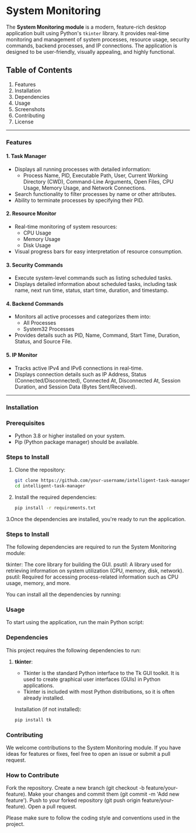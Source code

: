 
# System Monitoring


The **System Monitoring module** is a modern, feature-rich desktop application built using Python's `tkinter` library. It provides real-time monitoring and management of system processes, resource usage, security commands, backend processes, and IP connections. The application is designed to be user-friendly, visually appealing, and highly functional.

## Table of Contents
1. Features
2. Installation
3. Dependencies
4. Usage
5. Screenshots
6. Contributing
7. License

---

### Features

#### 1. Task Manager
- Displays all running processes with detailed information:
  - Process Name, PID, Executable Path, User, Current Working Directory (CWD), Command-Line Arguments, Open Files, CPU Usage, Memory Usage, and Network Connections.
- Search functionality to filter processes by name or other attributes.
- Ability to terminate processes by specifying their PID.

#### 2. Resource Monitor
- Real-time monitoring of system resources:
  - CPU Usage
  - Memory Usage
  - Disk Usage
- Visual progress bars for easy interpretation of resource consumption.

#### 3. Security Commands
- Execute system-level commands such as listing scheduled tasks.
- Displays detailed information about scheduled tasks, including task name, next run time, status, start time, duration, and timestamp.

#### 4. Backend Commands
- Monitors all active processes and categorizes them into:
  - All Processes
  - System32 Processes
- Provides details such as PID, Name, Command, Start Time, Duration, Status, and Source File.

#### 5. IP Monitor
- Tracks active IPv4 and IPv6 connections in real-time.
- Displays connection details such as IP Address, Status (Connected/Disconnected), Connected At, Disconnected At, Session Duration, and Session Data (Bytes Sent/Received).

---

### Installation

### Prerequisites
- Python 3.8 or higher installed on your system.
- Pip (Python package manager) should be available.

### Steps to Install
1. Clone the repository:
   ```bash
   git clone https://github.com/your-username/intelligent-task-manager.git
   cd intelligent-task-manager

2. Install the required dependencies:
   ```bash
   pip install -r requirements.txt

3.Once the dependencies are installed, you're ready to run the application.

### Steps to Install

The following dependencies are required to run the System Monitoring module:

tkinter: The core library for building the GUI.
psutil: A library used for retrieving information on system utilization (CPU, memory, disk, network).
psutil: Required for accessing process-related information such as CPU usage, memory, and more.

You can install all the dependencies by running:

### Usage

To start using the application, run the main Python script:

### Dependencies

This project requires the following dependencies to run:

1. **tkinter**:  
   - Tkinter is the standard Python interface to the Tk GUI toolkit. It is used to create graphical user interfaces (GUIs) in Python applications.
   - Tkinter is included with most Python distributions, so it is often already installed.

   Installation (if not installed):
   ```bash
   pip install tk

### Contributing

We welcome contributions to the System Monitoring module. If you have ideas for features or fixes, feel free to open an issue or submit a pull request.

### How to Contribute

Fork the repository.
Create a new branch (git checkout -b feature/your-feature).
Make your changes and commit them (git commit -m 'Add new feature').
Push to your forked repository (git push origin feature/your-feature).
Open a pull request.

Please make sure to follow the coding style and conventions used in the project.

